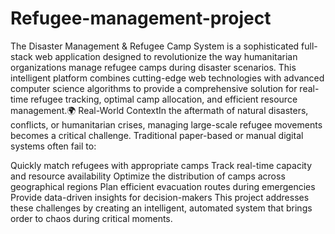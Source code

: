 ﻿# Refugee-management-project
The Disaster Management & Refugee Camp System is a sophisticated full-stack web application designed to revolutionize the way humanitarian organizations manage refugee camps during disaster scenarios. This intelligent platform combines cutting-edge web technologies with advanced computer science algorithms to provide a comprehensive solution for real-time refugee tracking, optimal camp allocation, and efficient resource management.🌍 Real-World ContextIn the aftermath of natural disasters, conflicts, or humanitarian crises, managing large-scale refugee movements becomes a critical challenge. Traditional paper-based or manual digital systems often fail to:

Quickly match refugees with appropriate camps
Track real-time capacity and resource availability
Optimize the distribution of camps across geographical regions
Plan efficient evacuation routes during emergencies
Provide data-driven insights for decision-makers
This project addresses these challenges by creating an intelligent, automated system that brings order to chaos during critical moments.
